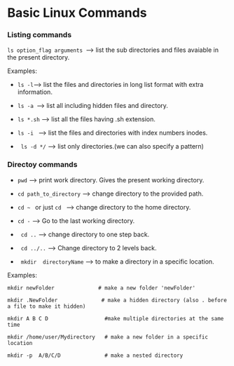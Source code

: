 # Basic Linux Commands

### Listing commands
```ls option_flag arguments ```--> list the sub directories and files avaiable in the present directory.

Examples:

- ``` ls -l ```--> list the files and directories in long list format with extra information.
- ```ls -a ```--> list all including hidden files and directory.
- ```ls *.sh``` --> list all the files having .sh extension.

- ```ls -i ``` --> list the files and directories with index numbers inodes.
- ``` ls -d */``` --> list only directories.(we can also specify a pattern)

### Directoy commands
- ```pwd``` --> print work directory. Gives the present working directory.

- ```cd path_to_directory``` --> change directory to the provided path.

- ```cd ~ ``` or just  ```cd ``` --> change directory to the home directory.

- ``` cd - ``` --> Go to the last working directory.

- ``` cd ..``` --> change directory to one step back.

- ``` cd ../..``` --> Change directory to 2 levels back.

- ``` mkdir  directoryName``` --> to make a directory in a specific location.

Examples:
```
mkdir newFolder              # make a new folder 'newFolder'

mkdir .NewFolder              # make a hidden directory (also . before a file to make it hidden)

mkdir A B C D                  #make multiple directories at the same time

mkdir /home/user/Mydirectory   # make a new folder in a specific location

mkdir -p  A/B/C/D              # make a nested directory
```
